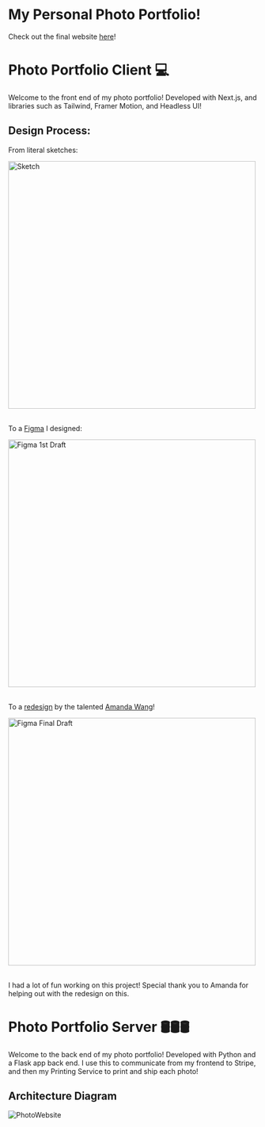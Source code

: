 # My Personal Photo Portfolio!
Check out the final website [here](https://www.jshkmphoto.com/)!

# Photo Portfolio Client 💻

Welcome to the front end of my photo portfolio! Developed with Next.js, and libraries such as Tailwind, Framer Motion, and Headless UI!

## Design Process:

From literal sketches:

<img src="https://github.com/user-attachments/assets/9e72fa27-d53b-4e59-9b6f-866c3ff8f317" alt="Sketch" height="500px">

<br>To a [Figma](https://www.figma.com/design/4hINNJCweimLTG2dOtxub5/Photo-Portfolio?node-id=0-1&t=JAcf5qzVGPkfOvIq-1) I designed:

<img src="https://github.com/user-attachments/assets/6af47d62-b297-4c06-93eb-6b4d7dd7797f" alt="Figma 1st Draft" height="500px">

<br>To a [redesign](https://www.figma.com/design/JFR64tayCS6Zc3KtDX5I6K/josh-photo-portfolio?node-id=0-1&t=lRp0ZUSvGEuWnkbk-1) by the talented [Amanda Wang](https://www.linkedin.com/in/amanda-y-wang/)!

<img src="https://github.com/user-attachments/assets/f80e0f9d-dbed-4233-94ed-3ffc6887ae3a" alt="Figma Final Draft" height="500px">

<br>I had a lot of fun working on this project! Special thank you to Amanda for helping out with the redesign on this. 

# Photo Portfolio Server 🛢️🛢️🛢️
Welcome to the back end of my photo portfolio! Developed with Python and a Flask app back end. I use this to communicate from my frontend to Stripe, and then my Printing Service to print and ship each photo!

## Architecture Diagram
![PhotoWebsite](https://github.com/user-attachments/assets/ea6209a9-403a-4c9c-b4fd-2e193817418c)
